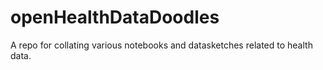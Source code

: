 # openHealthDataDoodles

A repo for collating various notebooks and datasketches related to health data.
